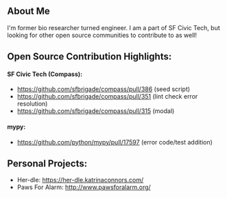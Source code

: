 ## About Me
I'm former bio researcher turned engineer. I am a part of SF Civic Tech, but looking for other open source communities to contribute to as well!

## Open Source Contribution Highlights:
#### SF Civic Tech (Compass):
- https://github.com/sfbrigade/compass/pull/386 (seed script) 
- https://github.com/sfbrigade/compass/pull/351 (lint check error resolution)
- https://github.com/sfbrigade/compass/pull/315 (modal)

#### mypy:
- https://github.com/python/mypy/pull/17597 (error code/test addition)

## Personal Projects:
- Her-dle: https://her-dle.katrinaconnors.com/
- Paws For Alarm: http://www.pawsforalarm.org/
<!--
**katconnors/katconnors** is a ✨ _special_ ✨ repository because its `README.md` (this file) appears on your GitHub profile.

Here are some ideas to get you started:

- 🔭 I’m currently working on ...
- 🌱 I’m currently learning ...
- 👯 I’m looking to collaborate on ...
- 🤔 I’m looking for help with ...
- 💬 Ask me about ...
- 📫 How to reach me: ...
- 😄 Pronouns: ...
- ⚡ Fun fact: ...
-->
